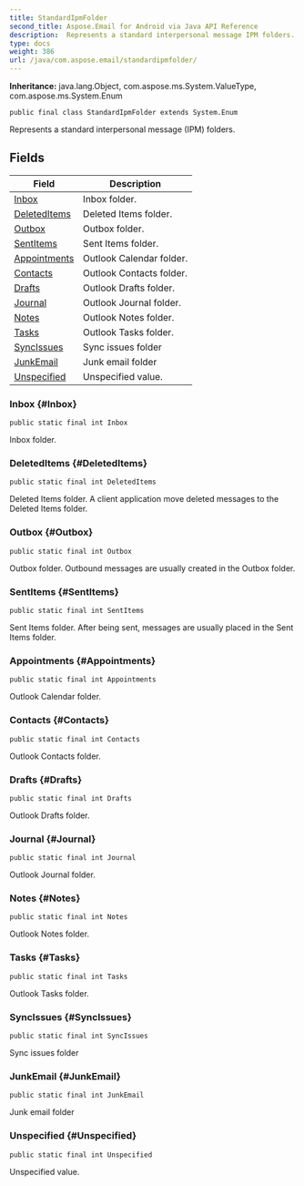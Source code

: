 ```yaml
---
title: StandardIpmFolder
second_title: Aspose.Email for Android via Java API Reference
description:  Represents a standard interpersonal message IPM folders.
type: docs
weight: 386
url: /java/com.aspose.email/standardipmfolder/
---
```

**Inheritance:**
java.lang.Object, com.aspose.ms.System.ValueType, com.aspose.ms.System.Enum
```
public final class StandardIpmFolder extends System.Enum
```

Represents a standard interpersonal message (IPM) folders.
## Fields

| Field | Description |
| --- | --- |
| [Inbox](#Inbox) | Inbox folder. |
| [DeletedItems](#DeletedItems) | Deleted Items folder. |
| [Outbox](#Outbox) | Outbox folder. |
| [SentItems](#SentItems) | Sent Items folder. |
| [Appointments](#Appointments) | Outlook Calendar folder. |
| [Contacts](#Contacts) | Outlook Contacts folder. |
| [Drafts](#Drafts) | Outlook Drafts folder. |
| [Journal](#Journal) | Outlook Journal folder. |
| [Notes](#Notes) | Outlook Notes folder. |
| [Tasks](#Tasks) | Outlook Tasks folder. |
| [SyncIssues](#SyncIssues) | Sync issues folder |
| [JunkEmail](#JunkEmail) | Junk email folder |
| [Unspecified](#Unspecified) | Unspecified value. |
### Inbox {#Inbox}
```
public static final int Inbox
```


Inbox folder.

### DeletedItems {#DeletedItems}
```
public static final int DeletedItems
```


Deleted Items folder. A client application move deleted messages to the Deleted Items folder.

### Outbox {#Outbox}
```
public static final int Outbox
```


Outbox folder. Outbound messages are usually created in the Outbox folder.

### SentItems {#SentItems}
```
public static final int SentItems
```


Sent Items folder. After being sent, messages are usually placed in the Sent Items folder.

### Appointments {#Appointments}
```
public static final int Appointments
```


Outlook Calendar folder.

### Contacts {#Contacts}
```
public static final int Contacts
```


Outlook Contacts folder.

### Drafts {#Drafts}
```
public static final int Drafts
```


Outlook Drafts folder.

### Journal {#Journal}
```
public static final int Journal
```


Outlook Journal folder.

### Notes {#Notes}
```
public static final int Notes
```


Outlook Notes folder.

### Tasks {#Tasks}
```
public static final int Tasks
```


Outlook Tasks folder.

### SyncIssues {#SyncIssues}
```
public static final int SyncIssues
```


Sync issues folder

### JunkEmail {#JunkEmail}
```
public static final int JunkEmail
```


Junk email folder

### Unspecified {#Unspecified}
```
public static final int Unspecified
```


Unspecified value.


